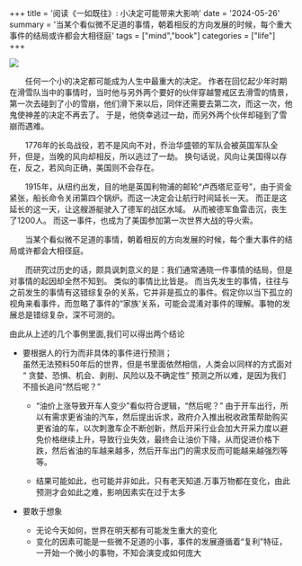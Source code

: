 +++
title = '阅读《一如既往》: 小决定可能带来大影响'
date = '2024-05-26'
summary = '当某个看似微不足道的事情，朝着相反的方向发展的时候，每个重大事件的结局或许都会大相径庭'
tags = ["mind","book"] 
categories = ["life"] 
+++

![](/images/same-as-ever.png)

&emsp;&emsp;任何一个小的决定都可能成为人生中最重大的决定。 
作者在回忆起少年时期在滑雪队当中的事情时，当时他与另外两个要好的伙伴穿越警戒区去滑雪的情景，第一次去碰到了小的雪崩，他们滑下来以后，同伴还需要去第二次，而这一次，他鬼使神差的决定不再去了。 于是，他侥幸逃过一劫，而另外两个伙伴却碰到了雪崩而遇难。

&emsp;&emsp;1776年的长岛战役，若不是风向不对，乔治华盛顿的军队会被英国军队全歼，但是，当晚的风向却相反，所以逃过了一劫。  换句话说，风向让美国得以存在，反之，若风向正确，美国则不会存在。  

&emsp;&emsp;1915年，从纽约出发，目的地是英国利物浦的邮轮“卢西塔尼亚号”，由于资金紧张，船长命令关闭第四个锅炉。而这一决定会让航行时间延长一天。
而正是这延长的这一天，让这艘游艇驶入了德军的战区水域。 从而被德军鱼雷击沉，丧生了1200人。 而这一事件，也成为了美国参加第一次世界大战的导火索。

&emsp;&emsp;当某个看似微不足道的事情，朝着相反的方向发展的时候，每个重大事件的结局或许都会大相径庭。

&emsp;&emsp;而研究过历史的话，颇具讽刺意义的是：我们通常通晓一件事情的结局，但是对事情的起因却全然不知到。 类似的事情比比皆是。
而当先发生的事情，往往与之前发生的事情有这错综复杂的关系，它并非是孤立的事件。假定你以当下孤立的视角来看事件，而忽略了事件的“家族‘关系，可能会混淆对事件的理解。事物的发展总是错综复杂，深不可测的。

由此从上述的几个事例里面,我们可以得出两个结论

- 要根据人的行为而非具体的事件进行预测；  
虽然无法预料50年后的世界，但是书里面依然相信，人类会以同样的方式面对 “ 贪婪、恐惧、机会、剥削、风险以及不确定性”
预测之所以难，是因为我们不擅长追问“然后呢？”

	- “油价上涨导致开车人变少”看似符合逻辑，“然后呢？” 由于开车出行，所以有需求更省油的汽车，然后提出诉求，政府介入推出税收政策帮助购买更省油的车，以次刺激车企不断创新，然后开采行业会加大开采力度以避免价格继续上升，导致行业失效，最终会让油价下降，从而促进价格下跌，然后省油的车越来越多，然后开车出门的需求反而可能越来越强烈等等。

	- 结果可能如此，也可能并非如此，只有老天知道.万事万物都在变化，由此预测才会如此之难，影响因素实在过于太多

- 要敢于想象

	- 无论今天如何，世界在明天都有可能发生重大的变化
	- 变化的因素可能是一些微不足道的小事，事件的发展遵循着“复利”特征，一开始一个微小的事物，不知会演变成如何庞大
